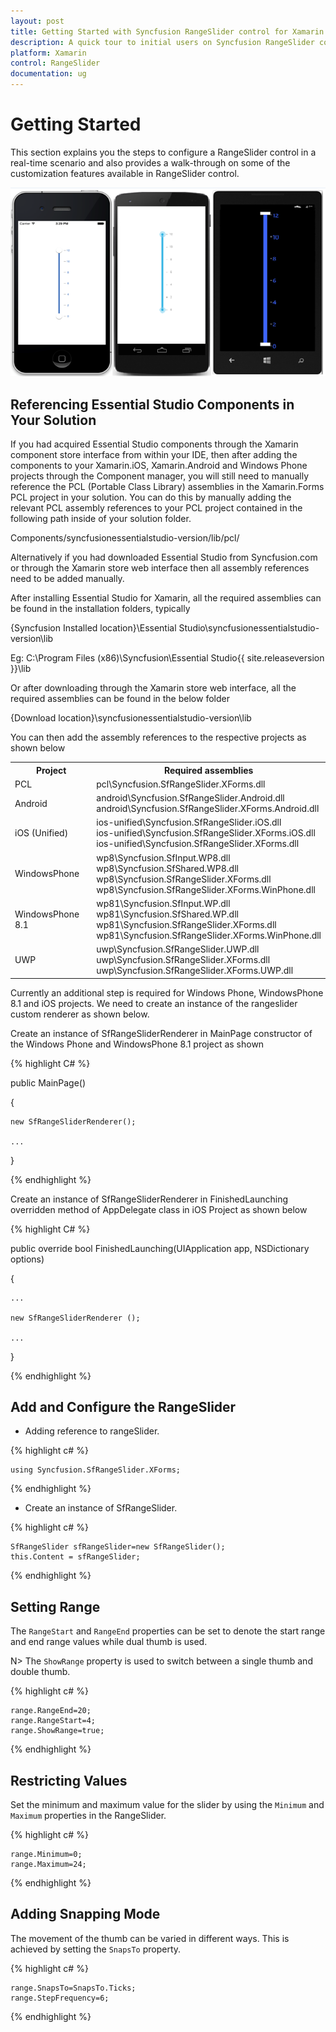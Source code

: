 ```yaml
---
layout: post
title: Getting Started with Syncfusion RangeSlider control for Xamarin.Forms
description: A quick tour to initial users on Syncfusion RangeSlider control for Xamarin.Forms platform
platform: Xamarin
control: RangeSlider
documentation: ug
---
```


# Getting Started

This section explains you the steps to configure a RangeSlider control in a real-time scenario and also provides a walk-through on some of the customization features available in RangeSlider control.

![](images/RangeSlider.png)

## Referencing Essential Studio Components in Your Solution	

If you had acquired Essential Studio components through the Xamarin component store interface from within your IDE, then after adding the components to your Xamarin.iOS, Xamarin.Android and Windows Phone projects through the Component manager, you will still need to manually reference the PCL (Portable Class Library) assemblies in the Xamarin.Forms PCL project in your solution. You can do this by manually adding the relevant PCL assembly references to your PCL project contained in the following path inside of your solution folder.

Components/syncfusionessentialstudio-version/lib/pcl/

Alternatively if you had downloaded Essential Studio from Syncfusion.com or through the Xamarin store web interface then all assembly references need to be added manually.

After installing Essential Studio for Xamarin, all the required assemblies can be found in the installation folders, typically

{Syncfusion Installed location}\Essential Studio\syncfusionessentialstudio-version\lib

Eg: C:\Program Files (x86)\Syncfusion\Essential Studio\{{ site.releaseversion }}\lib

Or after downloading through the Xamarin store web interface, all the required assemblies can be found in the below folder

{Download location}\syncfusionessentialstudio-version\lib

You can then add the assembly references to the respective projects as shown below

<table>
<tr>
<th>Project</th>
<th>Required assemblies</th>
</tr>
<tr>
<td>PCL</td>
<td>pcl\Syncfusion.SfRangeSlider.XForms.dll</td>
</tr>
<tr>
<td>Android</td>
<td>android\Syncfusion.SfRangeSlider.Android.dll<br/>android\Syncfusion.SfRangeSlider.XForms.Android.dll</td>
</tr>
<tr>
<td>iOS (Unified)</td>
<td>ios-unified\Syncfusion.SfRangeSlider.iOS.dll<br/>ios-unified\Syncfusion.SfRangeSlider.XForms.iOS.dll<br/>ios-unified\Syncfusion.SfRangeSlider.XForms.dll</td>
</tr>
<tr>
<td>WindowsPhone</td>
<td>wp8\Syncfusion.SfInput.WP8.dll<br/>wp8\Syncfusion.SfShared.WP8.dll<br/>wp8\Syncfusion.SfRangeSlider.XForms.dll<br/>wp8\Syncfusion.SfRangeSlider.XForms.WinPhone.dll</td>
</tr>
<tr>
<td>WindowsPhone 8.1</td>
<td>wp81\Syncfusion.SfInput.WP.dll<br/>wp81\Syncfusion.SfShared.WP.dll<br/>wp81\Syncfusion.SfRangeSlider.XForms.dll<br/>wp81\Syncfusion.SfRangeSlider.XForms.WinPhone.dll</td>
</tr>
<tr>
<td>UWP</td>
<td>uwp\Syncfusion.SfRangeSlider.UWP.dll<br/>uwp\Syncfusion.SfRangeSlider.XForms.dll<br/>uwp\Syncfusion.SfRangeSlider.XForms.UWP.dll</td>
</tr>
</table>

Currently an additional step is required for Windows Phone, WindowsPhone 8.1 and iOS projects. We need to create an instance of the rangeslider custom renderer as shown below. 

Create an instance of SfRangeSliderRenderer in MainPage constructor of the Windows Phone and WindowsPhone 8.1 project as shown 

{% highlight C# %}

public MainPage()

{

    new SfRangeSliderRenderer();

    ...    

}

{% endhighlight %}

Create an instance of SfRangeSliderRenderer in FinishedLaunching overridden method of AppDelegate class in iOS Project as shown below

{% highlight C# %}

public override bool FinishedLaunching(UIApplication app, NSDictionary options)

{

    ...

    new SfRangeSliderRenderer ();

    ...

}	

{% endhighlight %}

## Add and Configure the RangeSlider

* Adding reference to rangeSlider.

{% highlight c# %}

	using Syncfusion.SfRangeSlider.XForms;

{% endhighlight %}

* Create an instance of SfRangeSlider.

{% highlight c# %}

	SfRangeSlider sfRangeSlider=new SfRangeSlider();
	this.Content = sfRangeSlider;
	
{% endhighlight %}

## Setting Range

The `RangeStart` and `RangeEnd` properties can be set to denote the start range and end range values while dual thumb is used. 

N> The `ShowRange` property is used to switch between a single thumb and double thumb. 

{% highlight c# %}

	range.RangeEnd=20; 
	range.RangeStart=4;
	range.ShowRange=true; 

{% endhighlight %}

## Restricting Values

Set the minimum and maximum value for the slider by using the `Minimum` and `Maximum` properties in the RangeSlider.

{% highlight c# %}

	range.Minimum=0; 
	range.Maximum=24; 

{% endhighlight %}

## Adding Snapping Mode

The movement of the thumb can be varied in different ways. This is achieved by setting the `SnapsTo` property.

{% highlight c# %}

	range.SnapsTo=SnapsTo.Ticks; 
	range.StepFrequency=6;

{% endhighlight %}







    
                                    
